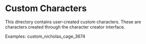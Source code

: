 # Custom Characters

This directory contains user-created custom characters.
These are characters created through the character creator interface.

Examples: custom_nicholas_cage_3674
